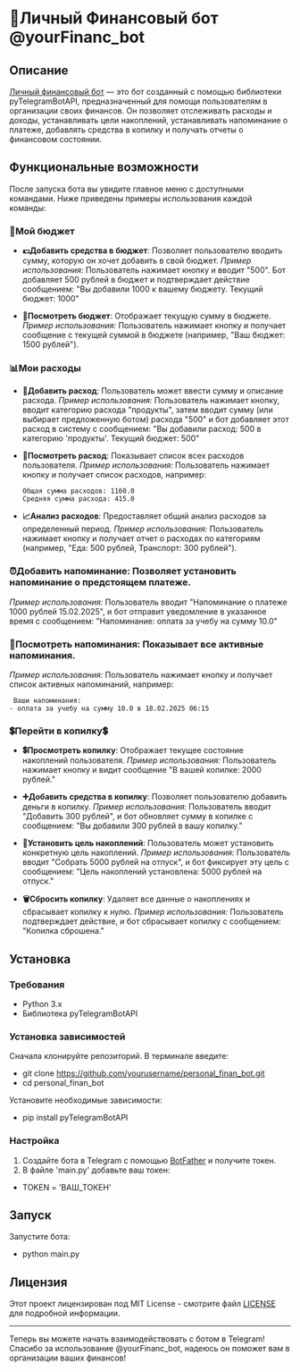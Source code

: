 # 💸Личный Финансовый бот @yourFinanc_bot

## Описание

[Личный финансовый бот](https://t.me/yourFinanc_bot) — это бот созданный с помощью библиотеки pyTelegramBotAPI, предназначенный для помощи пользователям в организации своих финансов. Он позволяет отслеживать расходы и доходы, устанавливать цели накоплений, устанавливать напоминание о платеже, добавлять средства в копилку и получать отчеты о финансовом состоянии.

## Функциональные возможности

После запуска бота вы увидите главное меню с доступными командами. Ниже приведены примеры использования каждой команды:

### 👤Мой бюджет

- **💵Добавить средства в бюджет**: Позволяет пользователю вводить сумму, которую он хочет добавить в свой бюджет.
*Пример использования:* Пользователь нажимает кнопку и вводит "500". Бот добавляет 500 рублей в бюджет и подтверждает действие сообщением: "Вы добавили 1000 к вашему бюджету. Текущий бюджет: 1000"

- **👀Посмотреть бюджет**: Отображает текущую сумму в бюджете.
*Пример использования:* Пользователь нажимает кнопку и получает сообщение с текущей суммой в бюджете (например, "Ваш бюджет: 1500 рублей").

### 📊Мои расходы

- **💸Добавить расход**: Пользователь может ввести сумму и описание расхода.
*Пример использования:* Пользователь нажимает кнопку, вводит категорию расхода "продукты", затем вводит сумму (или выбирает предложенную ботом) расхода "500" и бот добавляет этот расход в систему с сообщением: "Вы добавили расход: 500 в категорию 'продукты'. Текущий бюджет: 500"

- **👀Посмотреть расход**: Показывает список всех расходов пользователя.
*Пример использования:* Пользователь нажимает кнопку и получает список расходов, например:
       
      Общая сумма расходов: 1160.0
      Средняя сумма расхода: 415.0

       
- **📈Анализ расходов**: Предоставляет общий анализ расходов за определенный период.
*Пример использования:* Пользователь нажимает кнопку и получает отчет о расходах по категориям (например, "Еда: 500 рублей, Транспорт: 300 рублей").

### ⏰Добавить напоминание: Позволяет установить напоминание о предстоящем платеже.
*Пример использования:* Пользователь вводит "Напоминание о платеже 1000 рублей 15.02.2025", и бот отправит уведомление в указанное время с сообщением: "Напоминание: оплата за учебу на сумму 10.0"
### 👀Посмотреть напоминания: Показывает все активные напоминания.
*Пример использования:* Пользователь нажимает кнопку и получает список активных напоминаний, например:
     
     Ваши напоминания:
    - оплата за учебу на сумму 10.0 в 18.02.2025 06:15
     

### 💲Перейти в копилку💲

- **💲Просмотреть копилку**: Отображает текущее состояние накоплений пользователя.
*Пример использования:* Пользователь нажимает кнопку и видит сообщение "В вашей копилке: 2000 рублей."

- **➕Добавить средства в копилку**: Позволяет пользователю добавить деньги в копилку.
*Пример использования:* Пользователь вводит "Добавить 300 рублей", и бот обновляет сумму в копилке с сообщением: "Вы добавили 300 рублей в вашу копилку."

- **📍Установить цель накоплений**: Пользователь может установить конкретную цель накоплений.
*Пример использования:* Пользователь вводит "Собрать 5000 рублей на отпуск", и бот фиксирует эту цель с сообщением: "Цель накоплений установлена: 5000 рублей на отпуск."

- **🗑️Сбросить копилку**: Удаляет все данные о накоплениях и сбрасывает копилку к нулю.
*Пример использования:* Пользователь подтверждает действие, и бот сбрасывает копилку с сообщением: "Копилка сброшена."

## Установка

### Требования

- Python 3.x
- Библиотека pyTelegramBotAPI

### Установка зависимостей

Сначала клонируйте репозиторий.
В терминале введите:
- git clone https://github.com/yourusername/personal_finan_bot.git
- cd personal_finan_bot

Установите необходимые зависимости:
- pip install pyTelegramBotAPI 

### Настройка

1. Создайте бота в Telegram с помощью [BotFather](https://t.me/botfather) и получите токен.
2. В файле 'main.py' добавьте ваш токен:

- TOKEN = 'ВАШ_ТОКЕН'

## Запуск

Запустите бота:

- python main.py

## Лицензия

Этот проект лицензирован под MIT License - смотрите файл [LICENSE](LICENSE) для подробной информации.

---

Теперь вы можете начать взаимодействовать с ботом в Telegram! Спасибо за использование @yourFinanc_bot, надеюсь он поможет вам в организации ваших финансов!



